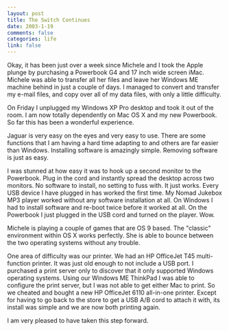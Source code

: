```yaml
--- 
layout: post
title: The Switch Continues
date: 2003-1-19
comments: false
categories: life
link: false
---
```

Okay, it has been just over a week since Michele and I took the Apple plunge by purchasing a Powerbook G4 and 17 inch wide screen iMac. Michele was able to transfer all her files and leave her Windows ME machine behind in just a couple of days. I managed to convert and transfer my e-mail files, and copy over all of my data files, with only a little difficulty.

On Friday I unplugged my Windows XP Pro desktop and took it out of the room. I am now totally dependently on Mac OS X and my new Powerbook. So far this has been a wonderful experience.

Jaguar is very easy on the eyes and very easy to use. There are some functions that I am having a hard time adapting to and others are far easier than Windows. Installing software is amazingly simple. Removing software is just as easy.

I was stunned at how easy it was to hook up a second monitor to the Powerbook. Plug in the cord and instantly spread the desktop across two monitors. No software to install, no setting to fuss with. It just works. Every USB device I have plugged in has worked the first time. My Nomad Jukebox MP3 player worked without any software installation at all. On Windows I had to install software and re-boot twice before it worked at all. On the Powerbook I just plugged in the USB cord and turned on the player. Wow.

Michele is playing a couple of games that are OS 9 based. The "classic" environment within OS X works perfectly. She is able to bounce between the two operating systems without any trouble.

One area of difficulty was our printer. We had an HP OfficeJet T45 multi-function printer. It was just old enough to not include a USB port. I purchased a print server only to discover that it only supported Windows operating systems. Using our Windows ME ThinkPad I was able to configure the print server, but I was not able to get either Mac to print. So we cheated and bought a new HP OfficeJet 6110 all-in-one printer. Except for having to go back to the store to get a USB A/B cord to attach it with, its install was simple and we are now both printing again.

I am very pleased to have taken this step forward.
